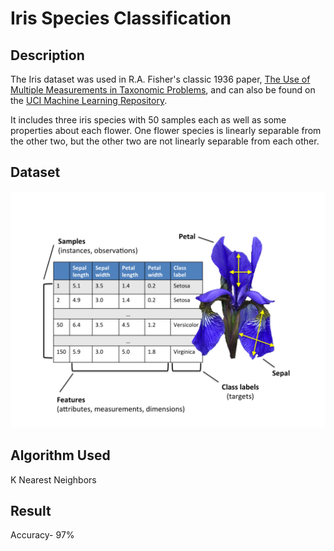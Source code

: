 # Iris Species Classification

## Description

<p>
The Iris dataset was used in R.A. Fisher's classic 1936 paper, <a href="http://rcs.chemometrics.ru/Tutorials/classification/Fisher.pdf">The Use of Multiple Measurements in Taxonomic Problems</a>, and can also be found on the <a href="http://archive.ics.uci.edu/ml/index.php">UCI Machine Learning Repository</a>.
</p>
<p>
It includes three iris species with 50 samples each as well as some properties about each flower. One flower species is linearly separable from the other two, but the other two are not linearly separable from each other.
</p>

## Dataset

<img src="iris.png">

## Algorithm Used

K Nearest Neighbors

## Result

Accuracy- 97%
